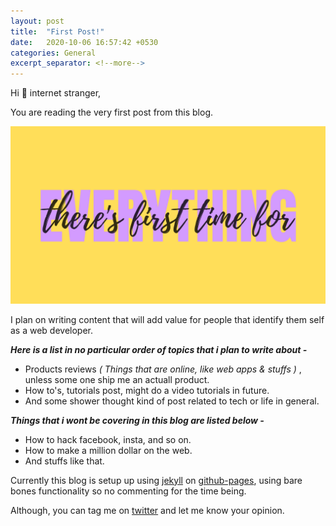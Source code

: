 ```yaml
---
layout: post
title:  "First Post!"
date:   2020-10-06 16:57:42 +0530
categories: General
excerpt_separator: <!--more-->
---
```

Hi 👋 internet stranger,

You are reading the very first post from this blog.<!--more-->

![First Post! by - Dvlpr.in](/assets/post-img/first-time.png "there's first time for everything")

I plan on writing content that will add value for people that identify them self as a web developer.

***Here is a list in no particular order of topics that i plan to write about -***

+ Products reviews *( Things that are online, like web apps & stuffs )* , unless some one ship me an actuall product.
+ How to's, tutorials post, might do a video tutorials in future.
+ And some shower thought kind of post related to tech or life in general.

***Things that i wont be covering in this blog are listed below -***

+ How to hack facebook, insta, and so on.
+ How to make a million dollar on the web.
+ And stuffs like that.

Currently this blog is setup up using [jekyll][jekyll-link] on [github-pages][githubpage-link], using bare bones functionality so no commenting for the time being.

Although, you can tag me on [twitter][twitter-link] and let me know your opinion.

[jekyll-link]: https://jekyllrb.com/
[githubpage-link]: https://pages.github.com/
[twitter-link]: https://twitter.com/dvlprkrishna
